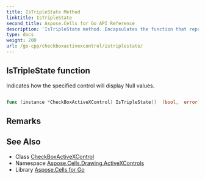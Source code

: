```yaml
---
title: IsTripleState Method 
linktitle: IsTripleState
second_title: Aspose.Cells for Go API Reference
description: 'IsTripleState method. Encapsulates the function that represents istriplestate in Go.'
type: docs
weight: 200
url: /go-cpp/checkboxactivexcontrol/istriplestate/
---
```


## IsTripleState function

Indicates how the specified control will display Null values.

```go

func (instance *CheckBoxActiveXControl) IsTripleState()  (bool,  error) 

```

## Remarks


## See Also

* Class [CheckBoxActiveXControl](../)
* Namespace [Aspose.Cells.Drawing.ActiveXControls](../../)
* Library [Aspose.Cells for Go](../../../)
